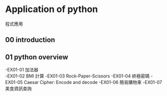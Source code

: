 # Application of python
程式應用
## 00 introduction
## 01 python overview
-EX01-01 加法器  
-EX01-02 BMI 計算 
-EX01-03 Rock-Paper-Scissors 
-EX01-04 終極密碼 
-EX01-05 Caesar Cipher: Encode and decode 
-EX01-06 簡易購物車 
-EX01-07 美食資訊查詢 
